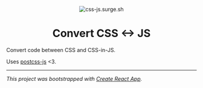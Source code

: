 <p align="center">
  <img alt="css-js.surge.sh" src="https://gist.githubusercontent.com/loklaan/4da794f25b8225e9dbcb902853cfba29/raw/15f5844a77c381ba13eb0c4e0e26c2979d2482db/css-js.surge.sh.png" />
  
</p>
  <h1 align="center">Convert CSS &lt;-&gt; JS</h1>

Convert code between CSS and CSS-in-JS.

Uses [postcss-js](https://github.com/postcss/postcss-js) <3.

---

_This project was bootstrapped with [Create React App](https://github.com/facebookincubator/create-react-app)._
